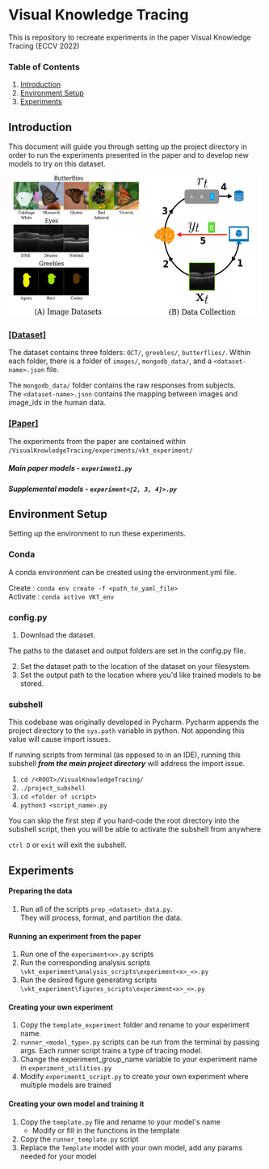 # Visual Knowledge Tracing
This is repository to recreate experiments 
in the paper Visual Knowledge Tracing (ECCV 2022)

### Table of Contents
1. [Introduction](#intro)
2. [Environment Setup](#env)
3. [Experiments](#experiments)


<a id="intro"></a>
## Introduction

This document will guide you through setting up the project directory
in order to run the experiments presented in the paper and to develop new models
to try on this dataset.

<img src="datasets_comb.png" alt="dataset" style="height: 280px; width:500px;"/>

### [[Dataset]](https://data.caltech.edu/records/20234)

The dataset contains three folders: `OCT/`, `greebles/`, `butterflies/`. 
Within each folder, there is a folder of `images/`, `mongodb_data/`, and a `<dataset-name>.json` file. 

The `mongodb_data/` folder contains the raw responses from subjects.   
The `<dataset-name>.json` contains the mapping between images and image_ids in the 
human data.

### [[Paper]]() 
The experiments from the paper are contained within 
`/VisualKnowledgeTracing/experiments/vkt_experiment/`  
##### Main paper models - `experiment1.py`  
##### Supplemental models - `experiment<[2, 3, 4]>.py`

<a id="env"></a>
## Environment Setup

Setting up the environment to run these experiments. 

### Conda
A conda environment can be created using the environment.yml file.

Create : `conda env create -f <path_to_yaml_file>`  
Activate : `conda active VKT_env`  

### config.py
1. Download the dataset.

The paths to the dataset and output folders are set in the config.py file.    

2. Set the dataset path to the location of the dataset on your filesystem.  
3. Set the output path to the location where you'd like trained models to be stored. 

### subshell
This codebase was originally developed in Pycharm. Pycharm 
appends the project directory to the `sys.path` variable in python. 
Not appending this value will cause import issues.

If running scripts from terminal (as opposed to in an IDE), 
running this subshell _**from the main project directory**_ will address the import issue.

1) `cd /<ROOT>/VisualKnowledgeTracing/`
2) `./project_subshell`
3) `cd <folder of script>`
4) `python3 <script_name>.py`

You can skip the first step if you hard-code the root directory into 
the subshell script, then you will be able to 
activate the subshell from anywhere

`ctrl D` or `exit` will exit the subshell. 

<a id="experiments"></a>
## Experiments

####  Preparing the data
1. Run all of the scripts `prep_<dataset>_data.py`.   
They will process, format, and partition the data.

#### Running an experiment from the paper
1. Run one of the `experiment<x>.py` scripts
2. Run the corresponding analysis scripts `\vkt_experiment\analysis_scripts\experiment<x>_<>.py`
3. Run the desired figure generating scripts `\vkt_experiment\figures_scripts\experiment<x>_<>.py`

#### Creating your own experiment
1. Copy the `template_experiment` folder and rename to your experiment name.
2. `runner_<model_type>.py` scripts can be run from the terminal by passing args. Each runner script trains 
a type of tracing model. 
3. Change the experiment_group_name variable to your experiment name in `experiment_utilities.py`
4. Modify `experiment1_script.py` to create your own experiment where multiple models are trained

#### Creating your own model and training it
1. Copy the `template.py` file and rename to your model's name
   - Modify or fill in the functions in the template
2. Copy the `runner_template.py` script
3. Replace the `Template` model with your own model, add any params needed for your model
